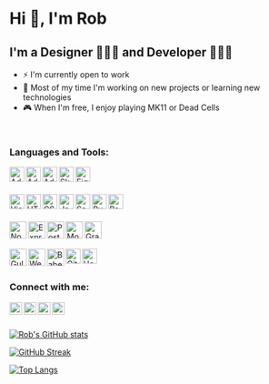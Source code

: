 # Hi 👋, I'm Rob

## I'm a Designer 👨🏻‍🎨 and Developer 👨🏻‍💻

- ⚡️ I'm currently open to work
- 💪 Most of my time I'm working on new projects or learning new technologies
- 🎮 When I'm free, I enjoy playing MK11 or Dead Cells

</br>

### Languages and Tools:

[<img align="left" alt="Adobe Photoshop" width="26px" src="https://cdn.jsdelivr.net/gh/devicons/devicon/icons/photoshop/photoshop-plain.svg" />](https://www.adobe.com/products/photoshop.html)
[<img align="left" alt="Adobe Illustrator" width="26px" src="https://cdn.jsdelivr.net/gh/devicons/devicon/icons/illustrator/illustrator-plain.svg" />](https://www.adobe.com/products/illustrator/free-trial-download.html)
[<img align="left" alt="Adobe XD" width="26px" src="https://cdn.jsdelivr.net/gh/devicons/devicon/icons/xd/xd-plain.svg" />](https://www.adobe.com/products/xd.html)
[<img align="left" alt="Sketch" width="26px" src="https://cdn.jsdelivr.net/gh/devicons/devicon/icons/sketch/sketch-original.svg" />](https://www.sketch.com/)
[<img align="left" alt="Figma" width="26px" src="https://cdn.jsdelivr.net/gh/devicons/devicon/icons/figma/figma-original.svg" />](https://www.figma.com/)

</br>
</br>

[<img align="left" alt="Visual Studio Code" width="26px" src="https://cdn.jsdelivr.net/gh/devicons/devicon/icons/vscode/vscode-original.svg" />](https://code.visualstudio.com/)
[<img align="left" alt="HTML5" width="26px" src="https://cdn.jsdelivr.net/gh/devicons/devicon/icons/html5/html5-original.svg" />](https://developer.mozilla.org/en-US/docs/Web/HTML)
[<img align="left" alt="CSS3" width="26px" src="https://cdn.jsdelivr.net/gh/devicons/devicon/icons/css3/css3-original.svg" />](https://developer.mozilla.org/en-US/docs/Web/CSS)
[<img align="left" alt="Javascript" width="26px" src="https://cdn.jsdelivr.net/gh/devicons/devicon/icons/javascript/javascript-original.svg" />](https://developer.mozilla.org/en-US/docs/Web/javascript)
[<img align="left" alt="Sass" width="26px" src="https://cdn.jsdelivr.net/gh/devicons/devicon/icons/sass/sass-original.svg" />](https://sass-lang.com/)
[<img align="left" alt="Pug" width="26px" src="./images/icons/pug.svg" />](https://pugjs.org/api/getting-started.html)
[<img align="left" alt="React" width="26px" src="https://cdn.jsdelivr.net/gh/devicons/devicon/icons/react/react-original.svg" />](https://reactjs.org/)

</br>
</br>

[<img align="left" alt="Node.js" width="30px" src="https://cdn.jsdelivr.net/gh/devicons/devicon/icons/nodejs/nodejs-original.svg" />](https://nodejs.org/)
[<img align="left" alt="Express" width="30px" src="https://cdn.jsdelivr.net/gh/devicons/devicon/icons/express/express-original.svg" />](http://expressjs.com/)
[<img align="left" alt="PostgreSQL" width="30px" src="https://cdn.jsdelivr.net/gh/devicons/devicon/icons/postgresql/postgresql-plain.svg" />](https://www.postgresql.org/)
[<img align="left" alt="MongoDB" width="30px" src="https://cdn.jsdelivr.net/gh/devicons/devicon/icons/mongodb/mongodb-original.svg" />](https://www.mongodb.com/)
[<img align="left" alt="GraphQL" width="30px" src="https://cdn.jsdelivr.net/gh/devicons/devicon/icons/graphql/graphql-plain.svg" />](https://graphql.org/)

</br>
</br>

[<img align="left" alt="Gulp" width="30px" src="https://cdn.jsdelivr.net/gh/devicons/devicon/icons/gulp/gulp-plain.svg" />](https://gulpjs.com/)
[<img align="left" alt="Webpack" width="30px" src="https://cdn.jsdelivr.net/gh/devicons/devicon/icons/webpack/webpack-original.svg" />](https://webpack.js.org/)
[<img align="left" alt="Babel" width="30px" src="https://cdn.jsdelivr.net/gh/devicons/devicon/icons/babel/babel-original.svg" />](https://babeljs.io/)
[<img align="left" alt="Git" width="26px" src="https://cdn.jsdelivr.net/gh/devicons/devicon/icons/git/git-original.svg" />](https://git-scm.com/)
[<img align="left" alt="Heroku" width="26px" src="https://cdn.jsdelivr.net/gh/devicons/devicon/icons/heroku/heroku-plain.svg" />](https://www.heroku.com/)

</br>
</br>

### Connect with me:

[<img align="left" alt="Rob | Behance" width="22px" src="https://cdn.icon-icons.com/icons2/1584/PNG/512/3721681-behance_108059.png" />][behance]
[<img align="left" alt="Rob | Twitter" width="22px" src="https://cdn.icon-icons.com/icons2/122/PNG/512/twitter_socialnetwork_20007.png" />][twitter]
[<img align="left" alt="Rob | Intagram" width="22px" src="https://cdn.icon-icons.com/icons2/1753/PNG/512/iconfinder-social-media-applications-3instagram-4102579_113804.png" />][instagram]
[<img align="left" alt="Rob | Linkedin" width="22px" src="https://cdn.icon-icons.com/icons2/99/PNG/512/linkedin_socialnetwork_17441.png" />][linkedin]

</br>
</br>

[![Rob's GitHub stats](https://github-readme-stats.vercel.app/api?username=darsay8&show_icons=true&locale=en&theme=dark&icon_color=2F6EB4&hide_border=true&hide=contribs,stars&count_private=true)](https://github.com/darsay8)

[![GitHub Streak](https://github-readme-streak-stats.herokuapp.com?user=darsay8&theme=dark&date_format=M%20j%5B%2C%20Y%5D&ring=2F6EB4&fire=2F6EB4&currStreakLabel=2F6EB4&hide_border=true)](https://github.com/darsay8)

[![Top Langs](https://github-readme-stats.vercel.app/api/top-langs/?username=darsay8&exclude_repo=barbershop,treek-in,gigeo-app,revista-online,tomato-aunt,des-flex&layout=compact&theme=dark&hide_border=true)](https://github.com/darsay8)

[behance]: https://www.behance.net/robertomoya
[twitter]: https://twitter.com/estas_aki
[instagram]: https://www.instagram.com/84rmb/
[linkedin]: https://linkedin.com/in/roberto-moya
